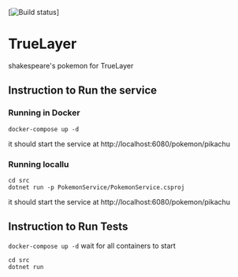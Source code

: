 
[![Build status](https://www.codeship.io/projects/70ffae40-510f-0138-2e7b-26b6454f2988/status?branch=master)]
# TrueLayer
shakespeare's pokemon for TrueLayer

## Instruction to Run the service
### Running in Docker 

```docker-compose up -d```

it should start the service at http://localhost:6080/pokemon/pikachu

### Running locallu 
```
cd src 
dotnet run -p PokemonService/PokemonService.csproj 
```
it should start the service at http://localhost:6080/pokemon/pikachu

## Instruction to Run Tests

```docker-compose up -d```
wait for all containers to start
``` 
cd src
dotnet run
```

